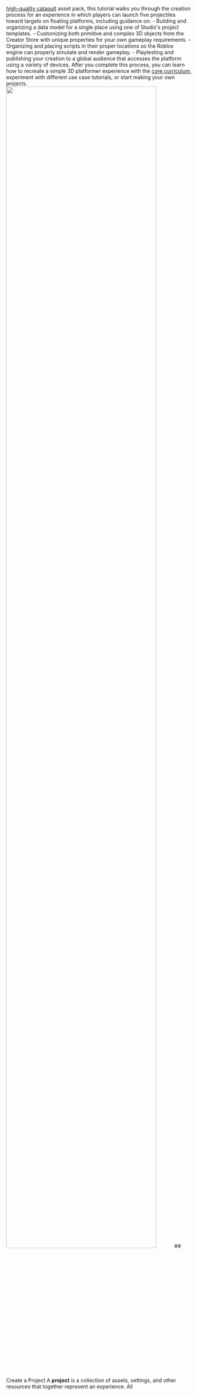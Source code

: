 [high-quality catapult](https://create.roblox.com/store/asset/17266332444/IntroToStudioCatapult) asset pack, this tutorial walks you through the creation process for an experience in which players can launch five projectiles toward targets on floating platforms, including guidance on:  - Building and organizing a data model for a single place using one of Studio's project templates. - Customizing both primitive and complex 3D objects from the Creator Store with unique properties for your own gameplay requirements. - Organizing and placing scripts in their proper locations so the Roblox engine can properly simulate and render gameplay. - Playtesting and publishing your creation to a global audience that accesses the platform using a variety of devices.  After you complete this process, you can learn how to recreate a simple 3D platformer experience with the [core curriculum](../core/index.md), experiment with different use case tutorials, or start making your own projects.  <img src="../../assets/getting-started/Overview.jpg" alt="" width="90%" />  ## Create a Project  A **project** is a collection of assets, settings, and other resources that together represent an experience. All
